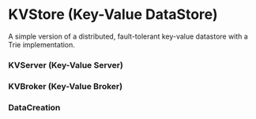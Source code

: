 # KVStore (Key-Value DataStore)
A simple version of a distributed, fault-tolerant key-value datastore with a Trie implementation.

### KVServer (Key-Value Server)
### KVBroker (Key-Value Broker)
### DataCreation